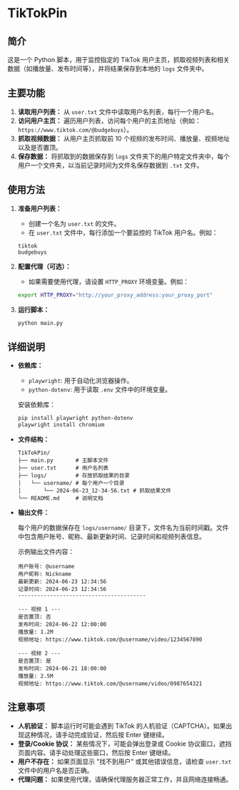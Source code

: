 # TikTokPin

## 简介

这是一个 Python 脚本，用于监控指定的 TikTok 用户主页，抓取视频列表和相关数据（如播放量、发布时间等），并将结果保存到本地的 `logs` 文件夹中。

## 主要功能

1.  **读取用户列表：** 从 `user.txt` 文件中读取用户名列表，每行一个用户名。
2.  **访问用户主页：** 遍历用户列表，访问每个用户的主页地址（例如：`https://www.tiktok.com/@budgebuys`）。
3.  **抓取视频数据：** 从用户主页抓取前 10 个视频的发布时间、播放量、视频地址以及是否置顶。
4.  **保存数据：** 将抓取到的数据保存到 `logs` 文件夹下的用户特定文件夹中，每个用户一个文件夹，以当前记录时间为文件名保存数据到 `.txt` 文件。

## 使用方法

1.  **准备用户列表：**
    *   创建一个名为 `user.txt` 的文件。
    *   在 `user.txt` 文件中，每行添加一个要监控的 TikTok 用户名。例如：

    ```text
    tiktok
    budgebuys
    ```
2.  **配置代理（可选）：**
    *   如果需要使用代理，请设置 `HTTP_PROXY` 环境变量。例如：

    ```bash
    export HTTP_PROXY="http://your_proxy_address:your_proxy_port"
    ```
3.  **运行脚本：**

    ```bash
    python main.py
    ```

## 详细说明

*   **依赖库：**
    *   `playwright`: 用于自动化浏览器操作。
    *   `python-dotenv`: 用于读取 `.env` 文件中的环境变量。

    安装依赖库：

    ```bash
    pip install playwright python-dotenv
    playwright install chromium
    ```
*   **文件结构：**

    ```text
    TikTokPin/
    ├── main.py       # 主脚本文件
    ├── user.txt      # 用户名列表
    ├── logs/         # 存放抓取结果的目录
    │   └── username/ # 每个用户一个目录
    │       └── 2024-06-23_12-34-56.txt # 抓取结果文件
    └── README.md     # 说明文档
    ```
*   **输出文件：**

    每个用户的数据保存在 `logs/username/` 目录下，文件名为当前时间戳。文件中包含用户账号、昵称、最新更新时间、记录时间和视频列表信息。

    示例输出文件内容：

    ```text
    用户账号: @username
    用户昵称: Nickname
    最新更新: 2024-06-23 12:34:56
    记录时间: 2024-06-23 12:34:56
    ----------------------------------------

    --- 视频 1 ---
    是否置顶: 否
    发布时间: 2024-06-22 12:00:00
    播放量: 1.2M
    视频地址: https://www.tiktok.com/@username/video/1234567890

    --- 视频 2 ---
    是否置顶: 是
    发布时间: 2024-06-21 18:00:00
    播放量: 2.5M
    视频地址: https://www.tiktok.com/@username/video/0987654321
    ```

## 注意事项

*   **人机验证：** 脚本运行时可能会遇到 TikTok 的人机验证（CAPTCHA）。如果出现这种情况，请手动完成验证，然后按 Enter 键继续。
*   **登录/Cookie 协议：** 某些情况下，可能会弹出登录或 Cookie 协议窗口，遮挡页面内容。请手动处理这些窗口，然后按 Enter 键继续。
*   **用户不存在：** 如果页面显示 "找不到用户" 或其他错误信息，请检查 `user.txt` 文件中的用户名是否正确。
*   **代理问题：** 如果使用代理，请确保代理服务器正常工作，并且网络连接畅通。

